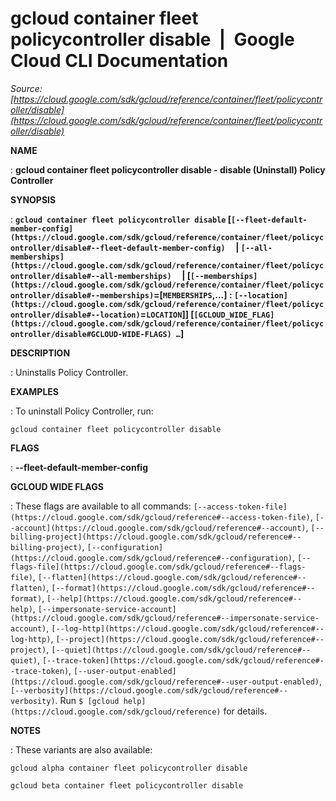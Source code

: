 # gcloud container fleet policycontroller disable  |  Google Cloud CLI Documentation

*Source: [https://cloud.google.com/sdk/gcloud/reference/container/fleet/policycontroller/disable](https://cloud.google.com/sdk/gcloud/reference/container/fleet/policycontroller/disable)*

**NAME**

: **gcloud container fleet policycontroller disable - disable (Uninstall) Policy Controller**

**SYNOPSIS**

: **`gcloud container fleet policycontroller disable` [`[--fleet-default-member-config](https://cloud.google.com/sdk/gcloud/reference/container/fleet/policycontroller/disable#--fleet-default-member-config)`     | `[--all-memberships](https://cloud.google.com/sdk/gcloud/reference/container/fleet/policycontroller/disable#--all-memberships)`     | [`[--memberships](https://cloud.google.com/sdk/gcloud/reference/container/fleet/policycontroller/disable#--memberships)`=[`MEMBERSHIPS`,…] : `[--location](https://cloud.google.com/sdk/gcloud/reference/container/fleet/policycontroller/disable#--location)`=`LOCATION`]] [`[GCLOUD_WIDE_FLAG](https://cloud.google.com/sdk/gcloud/reference/container/fleet/policycontroller/disable#GCLOUD-WIDE-FLAGS) …`]**

**DESCRIPTION**

: Uninstalls Policy Controller.

**EXAMPLES**

: To uninstall Policy Controller, run:

```
gcloud container fleet policycontroller disable
```

**FLAGS**

: **--fleet-default-member-config**

**GCLOUD WIDE FLAGS**

: These flags are available to all commands: `[--access-token-file](https://cloud.google.com/sdk/gcloud/reference#--access-token-file)`,
`[--account](https://cloud.google.com/sdk/gcloud/reference#--account)`, `[--billing-project](https://cloud.google.com/sdk/gcloud/reference#--billing-project)`,
`[--configuration](https://cloud.google.com/sdk/gcloud/reference#--configuration)`,
`[--flags-file](https://cloud.google.com/sdk/gcloud/reference#--flags-file)`,
`[--flatten](https://cloud.google.com/sdk/gcloud/reference#--flatten)`, `[--format](https://cloud.google.com/sdk/gcloud/reference#--format)`, `[--help](https://cloud.google.com/sdk/gcloud/reference#--help)`, `[--impersonate-service-account](https://cloud.google.com/sdk/gcloud/reference#--impersonate-service-account)`,
`[--log-http](https://cloud.google.com/sdk/gcloud/reference#--log-http)`,
`[--project](https://cloud.google.com/sdk/gcloud/reference#--project)`, `[--quiet](https://cloud.google.com/sdk/gcloud/reference#--quiet)`, `[--trace-token](https://cloud.google.com/sdk/gcloud/reference#--trace-token)`, `[--user-output-enabled](https://cloud.google.com/sdk/gcloud/reference#--user-output-enabled)`,
`[--verbosity](https://cloud.google.com/sdk/gcloud/reference#--verbosity)`.
Run `$ [gcloud help](https://cloud.google.com/sdk/gcloud/reference)` for details.

**NOTES**

: These variants are also available:

```
gcloud alpha container fleet policycontroller disable
```

```
gcloud beta container fleet policycontroller disable
```